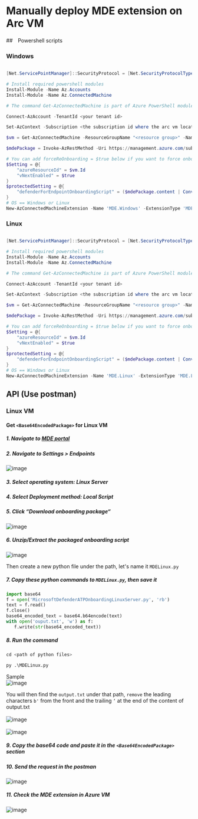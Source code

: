 # Manually deploy MDE extension on Arc VM

##　Powershell scripts

### Windows

```powershell

[Net.ServicePointManager]::SecurityProtocol = [Net.SecurityProtocolType]::Tls12

# Install required powershell modules
Install-Module -Name Az.Accounts
Install-Module -Name Az.ConnectedMachine

# The command Get-AzConnectedMachine is part of Azure PowerShell module "Az.ConnectedMachine" and it is not installed. Run "Install-Module Az.ConnectedMachine" to install it.

Connect-AzAccount -TenantId <your tenant id>

Set-AzContext -Subscription <the subscription id where the arc vm locates>

$vm = Get-AzConnectedMachine -ResourceGroupName "<resource group>" -Name "<vm name>"

$mdePackage = Invoke-AzRestMethod -Uri https://management.azure.com/subscriptions/$($vm.id.split('/')[2])/providers/Microsoft.Security/mdeOnboardings/?api-version=2021-10-01-preview

# You can add forceReOnboarding = $true below if you want to force onboarding again
$Setting = @{
    "azureResourceId" = $vm.Id
    "vNextEnabled" = $true
}
$protectedSetting = @{
    "defenderForEndpointOnboardingScript" = ($mdePackage.content | ConvertFrom-Json).value.properties.onboardingPackageWindows
}
# OS == Windows or Linux
New-AzConnectedMachineExtension -Name 'MDE.Windows' -ExtensionType 'MDE.Windows' -ResourceGroupName $vm.ResourceGroupName -MachineName $vm.Name -Location $vm.Location -Publisher 'Microsoft.Azure.AzureDefenderForServers' -Settings $Setting -ProtectedSetting $protectedSetting -AutoUpgradeMinorVersion -TypeHandlerVersion '1.0'
```


### Linux
```powershell

[Net.ServicePointManager]::SecurityProtocol = [Net.SecurityProtocolType]::Tls12

# Install required powershell modules
Install-Module -Name Az.Accounts
Install-Module -Name Az.ConnectedMachine

# The command Get-AzConnectedMachine is part of Azure PowerShell module "Az.ConnectedMachine" and it is not installed. Run "Install-Module Az.ConnectedMachine" to install it.

Connect-AzAccount -TenantId <your tenant id>

Set-AzContext -Subscription <the subscription id where the arc vm locates>

$vm = Get-AzConnectedMachine -ResourceGroupName "<resource group>" -Name "<vm name>"

$mdePackage = Invoke-AzRestMethod -Uri https://management.azure.com/subscriptions/$($vm.id.split('/')[2])/providers/Microsoft.Security/mdeOnboardings/?api-version=2021-10-01-preview

# You can add forceReOnboarding = $true below if you want to force onboarding again
$Setting = @{
    "azureResourceId" = $vm.Id
    "vNextEnabled" = $true
}
$protectedSetting = @{
    "defenderForEndpointOnboardingScript" = ($mdePackage.content | ConvertFrom-Json).value.properties.onboardingPackageWindows
}
# OS == Windows or Linux
New-AzConnectedMachineExtension -Name 'MDE.Linux' -ExtensionType 'MDE.Linux' -ResourceGroupName $vm.ResourceGroupName -MachineName $vm.Name -Location $vm.Location -Publisher 'Microsoft.Azure.AzureDefenderForServers' -Settings $Setting -ProtectedSetting $protectedSetting -AutoUpgradeMinorVersion -TypeHandlerVersion '1.0'
```


## API (Use postman)

### Linux VM

#### Get `<Base64EncodedPackage>` for Linux VM
##### 1. Navigate to [MDE portal](https://security.microsoft.com)
##### 2. Navigate to Settings > Endpoints
![image](https://user-images.githubusercontent.com/96930989/224611145-931e10e5-9929-448c-86c0-ec77ab850272.png)

##### 3. Select operating system: Linux Server
##### 4. Select Deployment method: Local Script
##### 5. Click “Download onboarding package“
![image](https://user-images.githubusercontent.com/96930989/224672377-386a0165-2bea-4e8e-aaae-f607b865ce46.png)

##### 6. Unzip/Extract the packaged onboarding script
![image](https://user-images.githubusercontent.com/96930989/224673057-7042f509-44ba-4113-8fd9-de081d681ffa.png)

Then create a new python file under the path, let's name it `MDELinux.py`

##### 7. Copy these python commands to `MDELinux.py`, then save it
```python
import base64
f = open('MicrosoftDefenderATPOnboardingLinuxServer.py', 'rb') 
text = f.read() 
f.close() 
base64_encoded_text = base64.b64encode(text)
with open('ouput.txt', 'w') as f:
   f.write(str(base64_encoded_text))
```

##### 8. Run the command
```python
cd <path of python files>
```
```python
py .\MDELinux.py
```
Sample <br>
![image](https://user-images.githubusercontent.com/96930989/224681648-8ac88c36-bfa2-4e75-8b80-f1fdcc7b7f15.png) <br>

You will then find the `output.txt` under that path, `remove` the leading characters `b'` from the front and the trailing `‘` at the end of the content of output.txt <br>  
![image](https://user-images.githubusercontent.com/96930989/224681935-6577228e-74ef-44b0-9964-ef6dfff87cf9.png) <br>  
![image](https://user-images.githubusercontent.com/96930989/224681985-513d76d7-5645-45b6-8e24-f792fc5fbf8d.png) <br>
  
##### 9. Copy the base64 code and paste it in the `<Base64EncodedPackage>` section  
##### 10. Send the request in the postman
![image](https://user-images.githubusercontent.com/96930989/224683919-d03d871c-2c62-46dd-a1bb-e47b0b8661ae.png)

##### 11. Check the MDE extension in Azure VM
![image](https://user-images.githubusercontent.com/96930989/224683242-4f7c0f47-2a56-4103-83e8-7857c0961f77.png)
